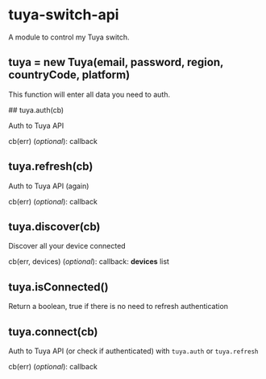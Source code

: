 # tuya-switch-api
A module to control my Tuya switch.

## tuya = new Tuya(email, password, region, countryCode, platform)

This function will enter all data you need to auth.

## tuya.auth(cb)

Auth to Tuya API

cb(err) (*optional*): callback 

## tuya.refresh(cb)

Auth to Tuya API (again)

cb(err) (*optional*): callback 

## tuya.discover(cb)

Discover all your device connected

cb(err, devices) (*optional*): callback: **devices** list

## tuya.isConnected()

Return a boolean, true if there is no need to refresh authentication

## tuya.connect(cb)

Auth to Tuya API (or check if authenticated) with `tuya.auth` or `tuya.refresh`

cb(err) (*optional*): callback 